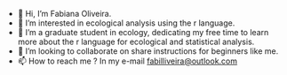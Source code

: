 - 👋 Hi, I’m Fabiana Oliveira.
- 👀 I’m interested in ecological analysis using the r language.
- 🌱 I’m a graduate student in ecology, dedicating my free time to learn more about the r language for ecological and statistical analysis.
- 💞️ I’m looking to collaborate on share instructions for beginners like me.
- 📫 How to reach me ? In my e-mail fabilliveira@outlook.com

<!---
Fabilliveira/Fabilliveira is a ✨ special ✨ repository because its `README.md` (this file) appears on your GitHub profile.
You can click the Preview link to take a look at your changes.
--->
